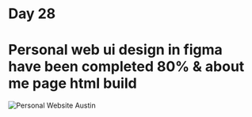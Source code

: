 # Day 28
# Personal web ui design in figma have been completed 80% & about me page html build
![Personal Website Austin](https://user-images.githubusercontent.com/87524840/172057473-9a6715bb-88c5-4669-9130-bb2393e8866d.png)
